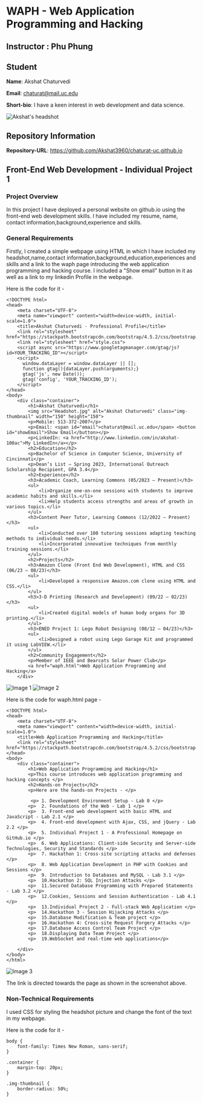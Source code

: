 # WAPH - Web Application Programming and Hacking
## Instructor : Phu Phung
## Student
**Name**: Akshat Chaturvedi

**Email**: chaturat@mail.uc.edu

**Short-bio**: I have a keen interest in web development and data science.

![Akshat's headshot](../../images/Headshot.jpg) 

## Repository Information

**Repository-URL**: https://github.com/Akshat3960/chaturat-uc.github.io 

## Front-End Web Development - Individual Project 1 
### Project Overview
In this project I have deployed a personal website on github.io using the front-end web development skills. I have included my resume, name, contact information,background,experience and skills. 

### General Requirements 

Firstly, I created a simple webpage using HTML in which I have included my headshot,name,contact information,background,education,experiences and skills and a link to the waph page introducing the web application programming and hacking course. I included a "Show email" button in it as well as a link to my linkedin Profile in the webpage.

Here is the code for it - 
```
<!DOCTYPE html> 
<head>
    <meta charset="UTF-8">
    <meta name="viewport" content="width=device-width, initial-scale=1.0">
    <title>Akshat Chaturvedi - Professional Profile</title>
    <link rel="stylesheet" href="https://stackpath.bootstrapcdn.com/bootstrap/4.5.2/css/bootstrap.min.css">
    <link rel="stylesheet" href="style.css">
    <script async src="https://www.googletagmanager.com/gtag/js?id=YOUR_TRACKING_ID"></script>
    <script>
      window.dataLayer = window.dataLayer || [];
      function gtag(){dataLayer.push(arguments);}
      gtag('js', new Date());
      gtag('config', 'YOUR_TRACKING_ID');
    </script>
</head>
<body>
    <div class="container">
        <h1>Akshat Chaturvedi</h1>
        <img src="Headshot.jpg" alt="Akshat Chaturvedi" class="img-thumbnail" width="150" height="150">
        <p>Mobile: 513-372-2007</p>
        <p>Email: <span id="email">chaturat@mail.uc.edu</span> <button id="showEmail">Show Email</button></p>
        <p>LinkedIn: <a href="http://www.linkedin.com/in/akshat-100ac">My LinkedIn</a></p>
        <h2>Education</h2>
        <p>Bachelor of Science in Computer Science, University of Cincinnati</p>
        <p>Dean’s List – Spring 2023, International Outreach Scholarship Recipient, GPA 3.4</p>
        <h2>Experience</h2>
        <h3>Academic Coach, Learning Commons (05/2023 – Present)</h3>
        <ul>
            <li>Organize one-on-one sessions with students to improve academic habits and skills.</li>
            <li>Help students access strengths and areas of growth in various topics.</li>
        </ul>
        <h3>Content Peer Tutor, Learning Commons (12/2022 – Present)</h3>
        <ul>
            <li>Conducted over 100 tutoring sessions adapting teaching methods to individual needs.</li>
            <li>Incorporated innovative techniques from monthly training sessions.</li>
        </ul>
        <h2>Projects</h2>
        <h3>Amazon Clone (Front End Web Development), HTML and CSS (06/23 – 08/23)</h3>
        <ul>
            <li>Developed a responsive Amazon.com clone using HTML and CSS.</li>
        </ul>
        <h3>3-D Printing (Research and Development) (09/22 – 02/23)</h3>
        <ul>
            <li>Created digital models of human body organs for 3D printing.</li>
        </ul>
        <h3>ENED Project 1: Lego Robot Designing (08/12 – 04/23)</h3>
        <ul>
            <li>Designed a robot using Lego Garage Kit and programmed it using LabVIEW.</li>
        </ul>
        <h2>Community Engagement</h2>
        <p>Member of IEEE and Bearcats Solar Power Club</p>
        <a href="waph.html">Web Application Programming and Hacking</a>
    </div>
```
![Image 1](../../images/HTML1.png)
![Image 2](../../images/HTML2.png)

Here is the code for waph.html page - 
```
<!DOCTYPE html> 
<head>
    <meta charset="UTF-8">
    <meta name="viewport" content="width=device-width, initial-scale=1.0">
    <title>Web Application Programming and Hacking</title>
    <link rel="stylesheet" href="https://stackpath.bootstrapcdn.com/bootstrap/4.5.2/css/bootstrap.min.css">
</head>
<body>
    <div class="container">
        <h1>Web Application Programming and Hacking</h1>
        <p>This course introduces web application programming and hacking concepts </p>
        <h2>Hands-on Projects</h2>
        <p>Here are the hands-on Projects - </p>
           
         <p> 1. Development Environment Setup - Lab 0 </p>
        <p>  2. Foundations of the Web - Lab 1 </p>
        <p>  3. Front-end web development with basic HTML and JavaScript - Lab 2.1 </p>
        <p>  4. Front-end development with Ajax, CSS, and jQuery - Lab 2.2 </p>
        <p>  5. Individual Project 1 - A Professional Homepage on GitHub.io </p>
        <p>  6. Web Applications: Client-side Security and Server-side Technologies, Security and Standards </p>
        <p>  7. Hackathon 1: Cross-site scripting attacks and defenses </p>
        <p>  8. Web Application Development in PHP with Cookies and Sessions </p>
        <p>  9. Introduction to Databases and MySQL - Lab 3.1 </p>
        <p>  10.Hackathon 2: SQL Injection Attacks </p>
        <p>  11.Secured Database Programming with Prepared Statements - Lab 3.2 </p>
        <p>  12.Cookies, Sessions and Session Authentication - Lab 4.1 </p>
        <p>  13.Individual Project 2 - Full-stack Web Application </p>
        <p>  14.Hackathon 3 - Session Hijacking Attacks </p>
        <p>  15.Database Modification & Team project </p>
        <p>  16.Hackathon 4: Cross-site Request Forgery Attacks </p>
        <p>  17.Database Access Control Team Project </p>
        <p>  18.Displaying Data Team Project </p>
        <p>  19.WebSocket and real-time web applications</p>
     
    </div>
</body>
</html>

```

![Image 3](../../images/waph.png)

The link is directed towards the page as shown in the screenshot above.

### Non-Technical Requirements

I used CSS for styling the headshot picture and change the font of the text in my webpage.

Here is the code for it - 
```
body {
    font-family: Times New Roman, sans-serif;
}

.container {
    margin-top: 20px;
}

.img-thumbnail {
    border-radius: 50%;
}

``` 
